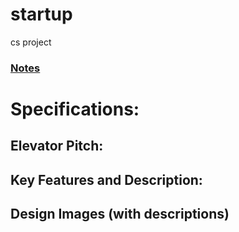 # startup
 cs project
### [Notes](notes.md)
# Specifications:
## Elevator Pitch: 
## Key Features and Description:
## Design Images (with descriptions)
